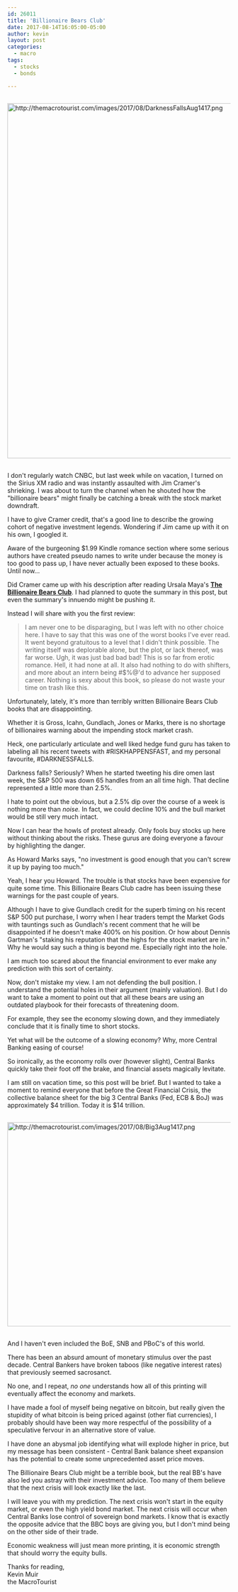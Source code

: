 ```yaml
---
id: 26011
title: 'Billionaire Bears Club'
date: 2017-08-14T16:05:00-05:00
author: kevin
layout: post
categories:
  - macro
tags:
  - stocks
  - bonds

---
```

<a href="http://themacrotourist.com/images/2017/08/DarknessFallsAug1417.png"><img src="http://themacrotourist.com/images/2017/08/DarknessFallsAug1417.png" alt="http://themacrotourist.com/images/2017/08/DarknessFallsAug1417.png" width="750" height="800" style="margin:30px auto;display:block;"></a>

I don't regularly watch CNBC, but last week while on vacation, I turned on the Sirius XM radio and was instantly assaulted with Jim Cramer's shrieking.  I was about to turn the channel when he shouted how the "billionaire bears" might finally be catching a break with the stock market downdraft.

I have to give Cramer credit, that's a good line to describe the growing cohort of negative investment legends.  Wondering if Jim came up with it on his own, I googled it.

Aware of the burgeoning $1.99 Kindle romance section where some serious authors have created pseudo names to write under because the money is too good to pass up, I have never actually been exposed to these books.  Until now...

Did Cramer came up with his description after reading Ursala Maya's **[The Billionaire Bears Club](https://www.goodreads.com/book/show/23787546-billionaire-bears-club)**.  I had planned to quote the summary in this post, but even the summary's innuendo might be pushing it.

Instead I will share with you the first review:

>I am never one to be disparaging, but I was left with no other choice here. I have to say that this was one of the worst books I've ever read. It went beyond gratuitous to a level that I didn't think possible. The writing itself was deplorable alone, but the plot, or lack thereof, was far worse. Ugh, it was just bad bad bad! This is so far from erotic romance. Hell, it had none at all. It also had nothing to do with shifters, and more about an intern being #$%@'d to advance her supposed career. Nothing is sexy about this book, so please do not waste your time on trash like this.

Unfortunately, lately, it's more than terribly written Billionaire Bears Club books that are disappointing.

Whether it is Gross, Icahn, Gundlach, Jones or Marks, there is no shortage of billionaires warning about the impending stock market crash.

Heck, one particularly articulate and well liked hedge fund guru has taken to labeling all his recent tweets with #RISKHAPPENSFAST, and my personal favourite, #DARKNESSFALLS.

Darkness falls?  Seriously?  When he started tweeting his dire omen last week, the S&P 500 was down 65 handles from an all time high.  That decline represented a little more than 2.5%.

I hate to point out the obvious, but a 2.5% dip over the course of a week is nothing more than *noise.*  In fact, we could decline 10% and the bull market would be still very much intact.

Now I can hear the howls of protest already.  Only fools buy stocks up here without thinking about the risks.  These gurus are doing everyone a favour by highlighting the danger.

As Howard Marks says, "no investment is good enough that you can't screw it up by paying too much."

Yeah, I hear you Howard.  The trouble is that stocks have been expensive for quite some time.  This Billionaire Bears Club cadre has been issuing these warnings for the past couple of years.  

Although I have to give Gundlach credit for the superb timing on his recent S&P 500 put purchase, I worry when I hear traders tempt the Market Gods with tauntings such as Gundlach's recent comment that he will be disappointed if he doesn't make 400% on his position.  Or how about Dennis Gartman's "staking his reputation that the highs for the stock market are in."  Why he would say such a thing is beyond me.  Especially right into the hole.

I am much too scared about the financial environment to ever make any prediction with this sort of certainty.  

Now, don't mistake my view.  I am not defending the bull position.  I understand the potential holes in their argument (mainly valuation).  But I do want to take a moment to point out that all these bears are using an outdated playbook for their forecasts of threatening doom.

For example, they see the economy slowing down, and they immediately conclude that it is finally time to short stocks.  

Yet what will be the outcome of a slowing economy?  Why, more Central Banking easing of course!   

So ironically, as the economy rolls over (however slight), Central Banks quickly take their foot off the brake, and financial assets magically levitate.

I am still on vacation time, so this post will be brief.  But I wanted to take a moment to remind everyone that before the Great Financial Crisis, the collective balance sheet for the big 3 Central Banks (Fed, ECB & BoJ) was approximately $4 trillion.  Today it is $14 trillion.

<a href="http://themacrotourist.com/images/2017/08/Big3Aug1417.png"><img src="http://themacrotourist.com/images/2017/08/Big3Aug1417.png" alt="http://themacrotourist.com/images/2017/08/Big3Aug1417.png" width="750" height="460" style="margin:30px auto;display:block;"></a>

And I haven't even included the BoE, SNB and PBoC's of this world.  

There has been an absurd amount of monetary stimulus over the past decade.  Central Bankers have broken taboos (like negative interest rates) that previously seemed sacrosanct.  

No one, and I repeat, *no one* understands how all of this printing will eventually affect the economy and markets.  

I have made a fool of myself being negative on bitcoin, but really given the stupidity of what bitcoin is being priced against (other fiat currencies), I probably should have been way more respectful of the possibility of a speculative fervour in an alternative store of value.

I have done an abysmal job identifying what will explode higher in price, but my message has been consistent - Central Bank balance sheet expansion has the potential to create some unprecedented asset price moves.

The Billionaire Bears Club might be a terrible book, but the real BB's have also led you astray with their investment advice.  Too many of them believe that the next crisis will look exactly like the last.   

I will leave you with my prediction.  The next crisis won't start in the equity market, or even the high yield bond market.  The next crisis will occur when Central Banks lose control of sovereign bond markets.  I know that is exactly the opposite advice that the BBC boys are giving you, but I don't mind being on the other side of their trade.  

Economic weakness will just mean more printing, it is economic strength that should worry the equity bulls.

Thanks for reading,  
Kevin Muir  
the MacroTourist  
